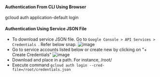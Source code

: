 #### Authentication From CLI Using Browser
gcloud auth application-default login

#### Authentication Using Service JSON File
  - To download service JSON file. Go to `Google Console > API Services > Credentials `. Refer below snap.
    ![image](https://github.com/vibhordubey333/GCP-Tutorial/assets/22407855/de8c0878-3963-4e0b-9473-b3788c6558bb)
  - Go to service accounts listed below or create new by clicking on "+ Create Credentials"
    ![image](https://github.com/vibhordubey333/GCP-Tutorial/assets/22407855/87a64ad1-0977-4d13-82b9-1033b1cde73f)
  - Download and place in a path. For instance, /root/
  - Execute command `gcloud auth login --cred-file=/root/credentials.json`

